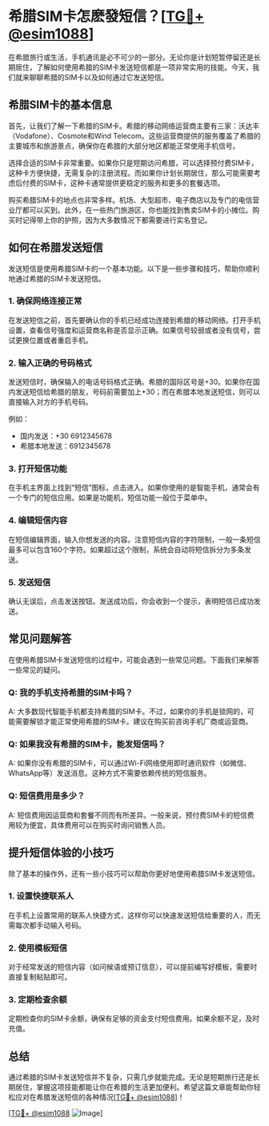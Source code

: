 # 希腊SIM卡怎麽發短信？[[TG💪+ @esim1088](https://t.me/s/esim1088)]

在希腊旅行或生活，手机通讯是必不可少的一部分。无论你是计划短暂停留还是长期居住，了解如何使用希腊的SIM卡发送短信都是一项非常实用的技能。今天，我们就来聊聊希腊的SIM卡以及如何通过它发送短信。

## 希腊SIM卡的基本信息

首先，让我们了解一下希腊的SIM卡。希腊的移动网络运营商主要有三家：沃达丰（Vodafone）、Cosmote和Wind Telecom。这些运营商提供的服务覆盖了希腊的主要城市和旅游景点，确保你在希腊的大部分地区都能正常使用手机信号。

选择合适的SIM卡非常重要。如果你只是短期访问希腊，可以选择预付费SIM卡，这种卡方便快捷，无需复杂的注册流程。而如果你计划长期居住，那么可能需要考虑后付费的SIM卡，这种卡通常提供更稳定的服务和更多的套餐选项。

购买希腊SIM卡的地点也非常多样。机场、大型超市、电子商店以及专门的电信营业厅都可以买到。此外，在一些热门旅游区，你也能找到售卖SIM卡的小摊位。购买时记得带上你的护照，因为大多数情况下都需要进行实名登记。

## 如何在希腊发送短信

发送短信是使用希腊SIM卡的一个基本功能。以下是一些步骤和技巧，帮助你顺利地通过希腊的SIM卡发送短信。

### 1. 确保网络连接正常

在发送短信之前，首先要确认你的手机已经成功连接到希腊的移动网络。打开手机设置，查看信号强度和运营商名称是否显示正确。如果信号较弱或者没有信号，尝试更换位置或者重启手机。

### 2. 输入正确的号码格式

发送短信时，确保输入的电话号码格式正确。希腊的国际区号是+30。如果你在国内发送短信给希腊的朋友，号码前需要加上+30；而在希腊本地发送短信，则可以直接输入对方的手机号码。

例如：
- 国内发送：+30 6912345678
- 希腊本地发送：6912345678

### 3. 打开短信功能

在手机主界面上找到“短信”图标，点击进入。如果你使用的是智能手机，通常会有一个专门的短信应用。如果是功能机，短信功能一般位于菜单中。

### 4. 编辑短信内容

在短信编辑界面，输入你想发送的内容。注意短信内容的字符限制，一般一条短信最多可以包含160个字符。如果超过这个限制，系统会自动将短信拆分为多条发送。

### 5. 发送短信

确认无误后，点击发送按钮。发送成功后，你会收到一个提示，表明短信已成功发送。

## 常见问题解答

在使用希腊SIM卡发送短信的过程中，可能会遇到一些常见问题。下面我们来解答一些常见的疑问。

### Q: 我的手机支持希腊的SIM卡吗？

A: 大多数现代智能手机都支持希腊的SIM卡。不过，如果你的手机是锁网的，可能需要解锁才能正常使用希腊的SIM卡。建议在购买前咨询手机厂商或运营商。

### Q: 如果我没有希腊的SIM卡，能发短信吗？

A: 如果你没有希腊的SIM卡，可以通过Wi-Fi网络使用即时通讯软件（如微信、WhatsApp等）发送消息。这种方式不需要依赖传统的短信服务。

### Q: 短信费用是多少？

A: 短信费用因运营商和套餐不同而有所差异。一般来说，预付费SIM卡的短信费用较为便宜，具体费用可以在购买时询问销售人员。

## 提升短信体验的小技巧

除了基本的操作外，还有一些小技巧可以帮助你更好地使用希腊SIM卡发送短信。

### 1. 设置快捷联系人

在手机上设置常用的联系人快捷方式，这样你可以快速发送短信给重要的人，而无需每次都手动输入号码。

### 2. 使用模板短信

对于经常发送的短信内容（如问候语或预订信息），可以提前编写好模板，需要时直接复制粘贴即可。

### 3. 定期检查余额

定期检查你的SIM卡余额，确保有足够的资金支付短信费用。如果余额不足，及时充值。

## 总结

通过希腊的SIM卡发送短信并不复杂，只需几步就能完成。无论是短期旅行还是长期居住，掌握这项技能都能让你在希腊的生活更加便利。希望这篇文章能帮助你轻松应对在希腊发送短信的各种情况[[TG💪+ @esim1088](https://t.me/s/esim1088)]！

[[TG💪+ @esim1088](https://t.me/s/esim1088) ![Image](https://i.postimg.cc/4NQfJmqS/Snipaste-2025-05-13-00-14-12.png)]